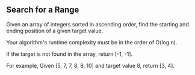 Search for a Range 
---

Given an array of integers sorted in ascending order, find the starting and ending position of a given target value.

Your algorithm's runtime complexity must be in the order of O(log n).

If the target is not found in the array, return [-1, -1].


For example,
Given [5, 7, 7, 8, 8, 10] and target value 8,
return [3, 4].


